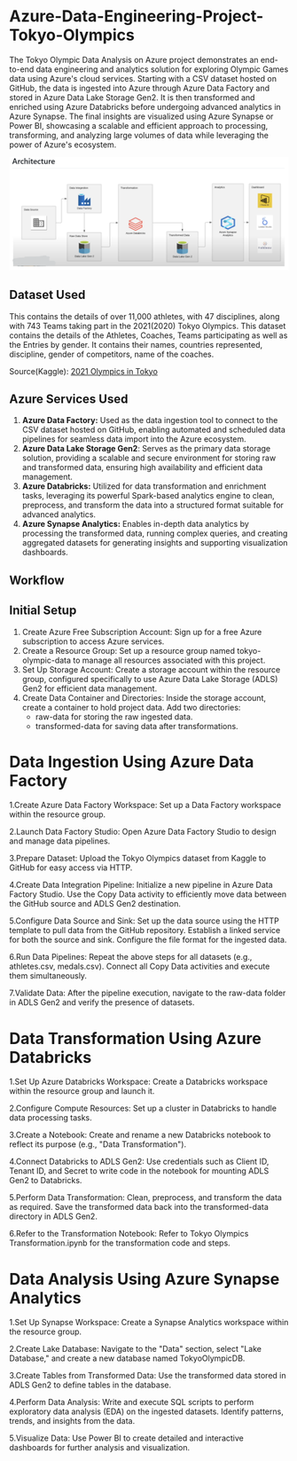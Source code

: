 # Azure-Data-Engineering-Project-Tokyo-Olympics 

The Tokyo Olympic Data Analysis on Azure project demonstrates an end-to-end data engineering and analytics solution for exploring Olympic Games data using Azure's cloud services. Starting with a CSV dataset hosted on GitHub, the data is ingested into Azure through Azure Data Factory and stored in Azure Data Lake Storage Gen2. It is then transformed and enriched using Azure Databricks before undergoing advanced analytics in Azure Synapse. The final insights are visualized using Azure Synapse or Power BI, showcasing a scalable and efficient approach to processing, transforming, and analyzing large volumes of data while leveraging the power of Azure's ecosystem.

![Azure Data Engineering Project](https://github.com/birbaner/Azure-Data-Engineering-Project-Tokyo-Olympics/blob/9f34e518a4e38b329cd46b2a6127db981798c68c/Azure.png?raw=true)

## Dataset Used 
This contains the details of over 11,000 athletes, with 47 disciplines, along with 743 Teams taking part in the 2021(2020) Tokyo Olympics.
This dataset contains the details of the Athletes, Coaches, Teams participating as well as the Entries by gender. It contains their names, countries represented, discipline, gender of competitors, name of the coaches.

Source(Kaggle): [2021 Olympics in Tokyo](https://www.kaggle.com/datasets/arjunprasadsarkhel/2021-olympics-in-tokyo)

## Azure Services Used
1. **Azure Data Factory:**  Used as the data ingestion tool to connect to the CSV dataset hosted on GitHub, enabling automated and scheduled data pipelines for seamless data import into the Azure ecosystem.
2. **Azure Data Lake Storage Gen2**: Serves as the primary data storage solution, providing a scalable and secure environment for storing raw and transformed data, ensuring high availability and efficient data management.
3. **Azure Databricks:** Utilized for data transformation and enrichment tasks, leveraging its powerful Spark-based analytics engine to clean, preprocess, and transform the data into a structured format suitable for advanced analytics.
4. **Azure Synapse Analytics:** Enables in-depth data analytics by processing the transformed data, running complex queries, and creating aggregated datasets for generating insights and supporting visualization dashboards.

   
## Workflow 

## Initial Setup
1.  Create Azure Free Subscription Account: Sign up for a free Azure subscription to access Azure services.  
2. Create a Resource Group: Set up a resource group named tokyo-olympic-data to manage all resources associated with this project.
3. Set Up Storage Account: Create a storage account within the resource group, configured specifically to use Azure Data Lake Storage (ADLS) Gen2 for efficient data management.
4. Create Data Container and Directories: Inside the storage account, create a container to hold project data. Add two directories:
   * raw-data for storing the raw ingested data.
   * transformed-data for saving data after transformations.
     
# Data Ingestion Using Azure Data Factory
1.Create Azure Data Factory Workspace: Set up a Data Factory workspace within the resource group.

2.Launch Data Factory Studio: Open Azure Data Factory Studio to design and manage data pipelines.

3.Prepare Dataset: Upload the Tokyo Olympics dataset from Kaggle to GitHub for easy access via HTTP.

4.Create Data Integration Pipeline:
     Initialize a new pipeline in Azure Data Factory Studio.
     Use the Copy Data activity to efficiently move data between the GitHub source and ADLS Gen2 destination.
     
5.Configure Data Source and Sink:
      Set up the data source using the HTTP template to pull data from the GitHub repository.
      Establish a linked service for both the source and sink.
      Configure the file format for the ingested data.
      
6.Run Data Pipelines: Repeat the above steps for all datasets (e.g., athletes.csv, medals.csv). Connect all Copy Data activities and execute them simultaneously.

7.Validate Data: After the pipeline execution, navigate to the raw-data folder in ADLS Gen2 and verify the presence of datasets.

# Data Transformation Using Azure Databricks
1.Set Up Azure Databricks Workspace: Create a Databricks workspace within the resource group and launch it.

2.Configure Compute Resources: Set up a cluster in Databricks to handle data processing tasks.

3.Create a Notebook:
Create and rename a new Databricks notebook to reflect its purpose (e.g., "Data Transformation").
     
4.Connect Databricks to ADLS Gen2:
  Use credentials such as Client ID, Tenant ID, and Secret to write code in the notebook for mounting ADLS Gen2 to Databricks.
     
5.Perform Data Transformation:
    Clean, preprocess, and transform the data as required.
    Save the transformed data back into the transformed-data directory in ADLS Gen2.

6.Refer to the Transformation Notebook: Refer to Tokyo Olympics Transformation.ipynb for the transformation code and steps.

# Data Analysis Using Azure Synapse Analytics

1.Set Up Synapse Workspace: Create a Synapse Analytics workspace within the resource group.

2.Create Lake Database: Navigate to the "Data" section, select "Lake Database," and create a new database named TokyoOlympicDB.

3.Create Tables from Transformed Data: Use the transformed data stored in ADLS Gen2 to define tables in the database.

4.Perform Data Analysis:
    Write and execute SQL scripts to perform exploratory data analysis (EDA) on the ingested datasets.
    Identify patterns, trends, and insights from the data.
    
5.Visualize Data: Use Power BI to create detailed and interactive dashboards for further analysis and visualization. 

 
